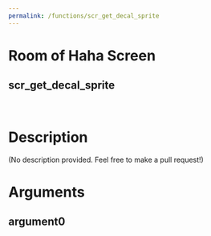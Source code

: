 ```yaml
---
permalink: /functions/scr_get_decal_sprite
---
```

# Room of Haha Screen  
## scr_get_decal_sprite  
&nbsp;  
# Description  
(No description provided. Feel free to make a pull request!) 
&nbsp;  
# Arguments
## argument0

&nbsp;  


